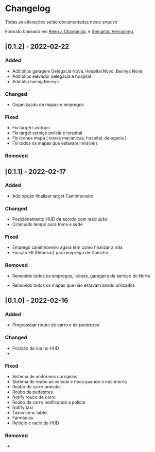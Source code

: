 # Changelog

Todas as alterações serão documentadas neste arquivo

Formato baseado em [Keep a Changelog](http://keepachangelog.com/en/1.0.0/),
e [Semantic Versioning](http://semver.org/spec/v2.0.0.html).



## [0.1.2] - 2022-02-22

### Added
- Add blips garagem Delegacia Nova, Hospital Novo, Bennys Nova
- Add blips elevador delegacia e hospital
- Add blip tuning Bennys

### Changed
- Organização de mapas e empregos

### Fixed

- Fix target Lasttrain
- Fix target serviço policia e hospital
- Fix icones mapa ( novas mecanicas, hospital, delegacia )
- Fix todos os mapas que estavam invisiveis

### Removed


## [0.1.1] - 2022-02-17

### Added
- Add opção finalizar target Caminhoneiro

### Changed
- Posicionamento HUD de acordo com resolução
- Diminuído tempo para fome e sede

### Fixed
- Emprego caminhoneiro agora tem como finalizar a rota
- Função F9 (Rebocar) para emprego de Guincho

### Removed
- Removido todos os empregos, icones, garagens de serviço do Norte 


- Removido todos os mapas que não estavam sendo utilizados
## [0.1.0] - 2022-02-16

### Added
- Progressbar roubo de carro e de pedestres

### Changed
- Posição da rua no HUD
- 

### Fixed
- Sistema de uniformes corrigidos
- Sistema de roubo ao veiculo e npcs quando o npc morria
- Roubo de carro armado
- Roubo de pedestres
- Notify roubo de carro
- Roubo de carro notificando a policia
- Notify taxi
- Taxas conc tablet
- Farmácias
- Relógio e radio da HUD

### Removed
- 
